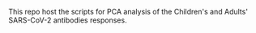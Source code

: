 This repo host the scripts for PCA analysis of the Children's and Adults' SARS-CoV-2 antibodies responses.

